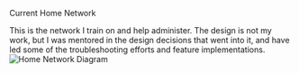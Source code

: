 Current Home Network

This is the network I train on and help administer. The design is not my work, but I was mentored in the design decisions that went into it, and have led some of the troubleshooting efforts and feature implementations.
![Home Network Diagram](<https://cdn.rawgit.com/Valacirca3927/networking-portfolio/master/Home Network.drawio.svg>)
